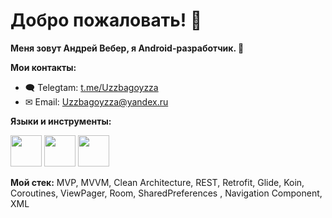 # Добро пожаловать! 👋
 **Меня зовут Андрей Вебер, я Android-разработчик. 📱**
 
**Мои контакты:**
- 🗨 Telegtam:  [t.me/Uzzbagoyzza](https://t.me/uzzbagoyzza)
- ✉ Email: Uzzbagoyzza@yandex.ru

**Языки и инструменты:**

[<img src="https://github.com/AndrewkaW/AndrewkaW/assets/116573128/a05da944-dfc8-4c61-b6b9-d202b7fab5f3" width="50"/>](https://developer.android.com/)
[<img src="https://github.com/AndrewkaW/AndrewkaW/assets/116573128/4e6176cc-b960-4c17-bedd-1e596c274a17" width="50"/>](https://kotlinlang.org/)
[<img src="https://github.com/AndrewkaW/AndrewkaW/assets/116573128/c15d789a-b8c4-4c52-a4cb-88971976c5fc" width="50"/>](https://www.oracle.com/java/)


**Мой стек:**
MVP, MVVM, Clean Architecture, REST, Retrofit, Glide, Koin, Coroutines, ViewPager, Room, SharedPreferences , Navigation Component, XML

